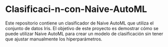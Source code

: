 # Clasificaci-n-con-Naive-AutoML

Este repositorio contiene un clasificador de Naive AutoML que utiliza el conjunto de datos Iris. El objetivo de este proyecto es demostrar cómo se puede utilizar Naive AutoML para crear un modelo de clasificación sin tener que ajustar manualmente los hiperparámetros.
